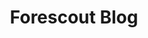 ---
title: Forescout Blog
description: Read the Forescout blog for insights into cybersecurity automation and research about vulnerabilities, threats and risks across IT, OT, IoT and IoMT devices.
url: https://www.forescout.com/blog/
image:
    # url: '/assets/images/cafe.png'
    # alt: 'Cafe'
tags: ['blog', 'cve']
pubDate: 2023-11-21
draft: false
---